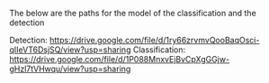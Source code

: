 The below are the paths for the model of the classification and the detection

Detection: https://drive.google.com/file/d/1ry66zrvmvQooBaqOsci-qIIeVT6DsjSQ/view?usp=sharing
Classification:  https://drive.google.com/file/d/1P088MnxvEjBvCpXgGGjw-gHzl7tVHwqu/view?usp=sharing
